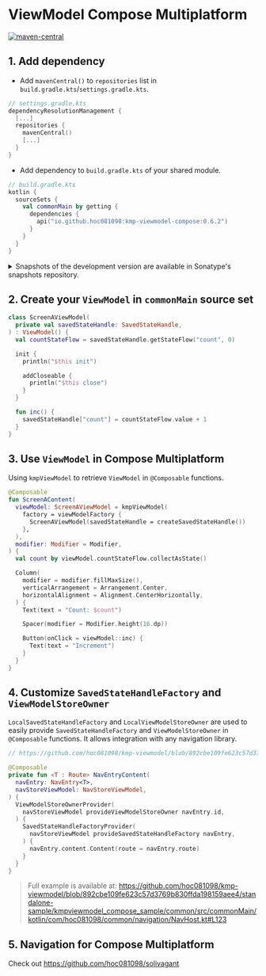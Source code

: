 # ViewModel Compose Multiplatform

[![maven-central](https://img.shields.io/maven-central/v/io.github.hoc081098/kmp-viewmodel-compose)](https://search.maven.org/search?q=g:io.github.hoc081098%20kmp-viewmodel-compose)

## 1. Add dependency

- Add `mavenCentral()` to `repositories` list in `build.gradle.kts`/`settings.gradle.kts`.

```kotlin
// settings.gradle.kts
dependencyResolutionManagement {
  [...]
  repositories {
    mavenCentral()
    [...]
  }
}
```

- Add dependency to `build.gradle.kts` of your shared module.

```kotlin
// build.gradle.kts
kotlin {
  sourceSets {
    val commonMain by getting {
      dependencies {
        api("io.github.hoc081098:kmp-viewmodel-compose:0.6.2")
      }
    }
  }
}
```

<details>
<summary>Snapshots of the development version are available in Sonatype's snapshots repository.</summary>
<p>

```kotlin
// settings.gradle.kts
dependencyResolutionManagement {
  repositoriesMode.set(RepositoriesMode.PREFER_PROJECT)
  repositories {
    maven(url = "https://s01.oss.sonatype.org/content/repositories/snapshots/")
    [...]
  }
}

// build.gradle.kts
dependencies {
  api("io.github.hoc081098:kmp-viewmodel-compose:0.6.3-SNAPSHOT")
}
```

</p>
</details>

## 2. Create your `ViewModel` in `commonMain` source set

```kotlin
class ScreenAViewModel(
  private val savedStateHandle: SavedStateHandle,
) : ViewModel() {
  val countStateFlow = savedStateHandle.getStateFlow("count", 0)

  init {
    println("$this init")

    addCloseable {
      println("$this close")
    }
  }

  fun inc() {
    savedStateHandle["count"] = countStateFlow.value + 1
  }
}
```

## 3. Use `ViewModel` in Compose Multiplatform

Using `kmpViewModel` to retrieve `ViewModel` in `@Composable` functions.

```kotlin
@Composable
fun ScreenAContent(
  viewModel: ScreenAViewModel = kmpViewModel(
    factory = viewModelFactory {
      ScreenAViewModel(savedStateHandle = createSavedStateHandle())
    },
  ),
  modifier: Modifier = Modifier,
) {
  val count by viewModel.countStateFlow.collectAsState()

  Column(
    modifier = modifier.fillMaxSize(),
    verticalArrangement = Arrangement.Center,
    horizontalAlignment = Alignment.CenterHorizontally,
  ) {
    Text(text = "Count: $count")

    Spacer(modifier = Modifier.height(16.dp))

    Button(onClick = viewModel::inc) {
      Text(text = "Increment")
    }
  }
}
```

## 4. Customize `SavedStateHandleFactory` and `ViewModelStoreOwner`

`LocalSavedStateHandleFactory` and `LocalViewModelStoreOwner` are used to easily provide `SavedStateHandleFactory`
and `ViewModelStoreOwner` in `@Composable` functions.
It allows integration with any navigation library.

```kotlin
// https://github.com/hoc081098/kmp-viewmodel/blob/892cbe109fe623c57d3769b830ffda198159aee4/standalone-sample/kmpviewmodel_compose_sample/common/src/commonMain/kotlin/com/hoc081098/common/navigation/NavHost.kt#L123

@Composable
private fun <T : Route> NavEntryContent(
  navEntry: NavEntry<T>,
  navStoreViewModel: NavStoreViewModel,
) {
  ViewModelStoreOwnerProvider(
    navStoreViewModel provideViewModelStoreOwner navEntry.id,
  ) {
    SavedStateHandleFactoryProvider(
      navStoreViewModel provideSavedStateHandleFactory navEntry,
    ) {
      navEntry.content.Content(route = navEntry.route)
    }
  }
}
```

> Full example is available at:
> https://github.com/hoc081098/kmp-viewmodel/blob/892cbe109fe623c57d3769b830ffda198159aee4/standalone-sample/kmpviewmodel_compose_sample/common/src/commonMain/kotlin/com/hoc081098/common/navigation/NavHost.kt#L123

## 5. Navigation for Compose Multiplatform

Check out https://github.com/hoc081098/solivagant
